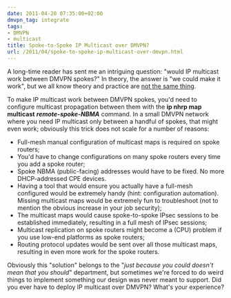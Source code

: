 ```yaml
---
date: 2011-04-20 07:35:00+02:00
dmvpn_tag: integrate
tags:
- DMVPN
- multicast
title: Spoke-to-Spoke IP Multicast over DMVPN?
url: /2011/04/spoke-to-spoke-ip-multicast-over-dmvpn.html
---
```

A long-time reader has sent me an intriguing question: "would IP multicast work between DMVPN spokes?" In theory, the answer is "we could make it work", but we all know theory and practice are [not the same thing](http://en.wikiquote.org/wiki/Fact_and_theory).

To make IP multicast work between DMVPN spokes, you'd need to configure multicast propagation between them with the **ip nhrp map multicast** ***remote-spoke-NBMA*** command. In a small DMVPN network where you need IP multicast only between a handful of spokes, that might even work; obviously this trick does not scale for a number of reasons:
<!--more-->
-   Full-mesh manual configuration of multicast maps is required on spoke routers;
-   You'd have to change configurations on many spoke routers every time you add a spoke router;
-   Spoke NBMA (public-facing) addresses would have to be fixed. No more DHCP-addressed CPE devices.
-   Having a tool that would ensure you actually have a full-mesh configured would be extremely handy (hint: configuration automation). Missing multicast maps would be extremely fun to troubleshoot (not to mention the obvious increase in your job security);
-   The multicast maps would cause spoke-to-spoke IPsec sessions to be established immediately, resulting in a full mesh of IPsec sessions;
-   Multicast replication on spoke routers might become a (CPU) problem if you use low-end platforms as spoke routers;
-   Routing protocol updates would be sent over all those multicast maps, resulting in even more work for the spoke routers.

Obviously this "solution" belongs to the "_just because you could doesn't mean that you should_" department, but sometimes we're forced to do weird things to implement something our design was never meant to support. Did you ever have to deploy IP multicast over DMVPN? What's your experience?
